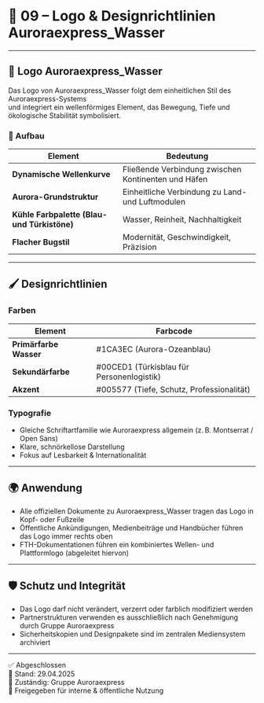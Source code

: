 <!--
Autor: Fabio Weidner
Version: 1.0
Sektion: Infrastruktur – Auroraexpress_Wasser
Veröffentlichung: April 2025
-->

# 🎨 09 – Logo & Designrichtlinien Auroraexpress_Wasser

---

## 🌊 Logo Auroraexpress_Wasser

Das Logo von Auroraexpress_Wasser folgt dem einheitlichen Stil des Auroraexpress-Systems  
und integriert ein wellenförmiges Element, das Bewegung, Tiefe und ökologische Stabilität symbolisiert.

### 📐 Aufbau

| Element | Bedeutung |
|---------|-----------|
| **Dynamische Wellenkurve** | Fließende Verbindung zwischen Kontinenten und Häfen |
| **Aurora-Grundstruktur** | Einheitliche Verbindung zu Land- und Luftmodulen |
| **Kühle Farbpalette (Blau- und Türkistöne)** | Wasser, Reinheit, Nachhaltigkeit |
| **Flacher Bugstil** | Modernität, Geschwindigkeit, Präzision |

---

## 🖌 Designrichtlinien

### Farben

| Element | Farbcode |
|---------|----------|
| **Primärfarbe Wasser** | #1CA3EC (Aurora-Ozeanblau) |
| **Sekundärfarbe** | #00CED1 (Türkisblau für Personenlogistik) |
| **Akzent** | #005577 (Tiefe, Schutz, Professionalität) |

### Typografie

- Gleiche Schriftartfamilie wie Auroraexpress allgemein (z. B. Montserrat / Open Sans)
- Klare, schnörkellose Darstellung
- Fokus auf Lesbarkeit & Internationalität

---

## 🌍 Anwendung

- Alle offiziellen Dokumente zu Auroraexpress_Wasser tragen das Logo in Kopf- oder Fußzeile
- Öffentliche Ankündigungen, Medienbeiträge und Handbücher führen das Logo immer rechts oben
- FTH-Dokumentationen führen ein kombiniertes Wellen- und Plattformlogo (abgeleitet hiervon)

---

## 🛡 Schutz und Integrität

- Das Logo darf nicht verändert, verzerrt oder farblich modifiziert werden
- Partnerstrukturen verwenden es ausschließlich nach Genehmigung durch Gruppe Auroraexpress
- Sicherheitskopien und Designpakete sind im zentralen Mediensystem archiviert

---

✅ Abgeschlossen  
📅 Stand: 29.04.2025  
🏩 Zuständig: Gruppe Auroraexpress  
🔐 Freigegeben für interne & öffentliche Nutzung
